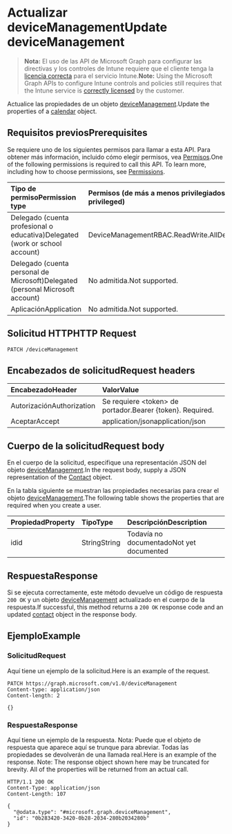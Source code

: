 # <a name="update-devicemanagement"></a><span data-ttu-id="5de3f-101">Actualizar deviceManagement</span><span class="sxs-lookup"><span data-stu-id="5de3f-101">Update deviceManagement</span></span>

> <span data-ttu-id="5de3f-102">**Nota:** El uso de las API de Microsoft Graph para configurar las directivas y los controles de Intune requiere que el cliente tenga la [licencia correcta](https://go.microsoft.com/fwlink/?linkid=839381) para el servicio Intune.</span><span class="sxs-lookup"><span data-stu-id="5de3f-102">**Note:** Using the Microsoft Graph APIs to configure Intune controls and policies still requires that the Intune service is [correctly licensed](https://go.microsoft.com/fwlink/?linkid=839381) by the customer.</span></span>

<span data-ttu-id="5de3f-103">Actualice las propiedades de un objeto [deviceManagement](../resources/intune_rbac_devicemanagement.md).</span><span class="sxs-lookup"><span data-stu-id="5de3f-103">Update the properties of a [calendar](../resources/intune_rbac_devicemanagement.md) object.</span></span>
## <a name="prerequisites"></a><span data-ttu-id="5de3f-104">Requisitos previos</span><span class="sxs-lookup"><span data-stu-id="5de3f-104">Prerequisites</span></span>
<span data-ttu-id="5de3f-p101">Se requiere uno de los siguientes permisos para llamar a esta API. Para obtener más información, incluido cómo elegir permisos, vea [Permisos](../../../concepts/permissions_reference.md).</span><span class="sxs-lookup"><span data-stu-id="5de3f-p101">One of the following permissions is required to call this API. To learn more, including how to choose permissions, see [Permissions](../../../concepts/permissions_reference.md).</span></span>

|<span data-ttu-id="5de3f-107">Tipo de permiso</span><span class="sxs-lookup"><span data-stu-id="5de3f-107">Permission type</span></span>|<span data-ttu-id="5de3f-108">Permisos (de más a menos privilegiados)</span><span class="sxs-lookup"><span data-stu-id="5de3f-108">Permissions (from least to most privileged)</span></span>|
|:---|:---|
|<span data-ttu-id="5de3f-109">Delegado (cuenta profesional o educativa)</span><span class="sxs-lookup"><span data-stu-id="5de3f-109">Delegated (work or school account)</span></span>|<span data-ttu-id="5de3f-110">DeviceManagementRBAC.ReadWrite.All</span><span class="sxs-lookup"><span data-stu-id="5de3f-110">DeviceManagementRBAC.ReadWrite.All</span></span>|
|<span data-ttu-id="5de3f-111">Delegado (cuenta personal de Microsoft)</span><span class="sxs-lookup"><span data-stu-id="5de3f-111">Delegated (personal Microsoft account)</span></span>|<span data-ttu-id="5de3f-112">No admitida.</span><span class="sxs-lookup"><span data-stu-id="5de3f-112">Not supported.</span></span>|
|<span data-ttu-id="5de3f-113">Aplicación</span><span class="sxs-lookup"><span data-stu-id="5de3f-113">Application</span></span>|<span data-ttu-id="5de3f-114">No admitida.</span><span class="sxs-lookup"><span data-stu-id="5de3f-114">Not supported.</span></span>|

## <a name="http-request"></a><span data-ttu-id="5de3f-115">Solicitud HTTP</span><span class="sxs-lookup"><span data-stu-id="5de3f-115">HTTP Request</span></span>
<!-- {
  "blockType": "ignored"
}
-->
``` http
PATCH /deviceManagement
```

## <a name="request-headers"></a><span data-ttu-id="5de3f-116">Encabezados de solicitud</span><span class="sxs-lookup"><span data-stu-id="5de3f-116">Request headers</span></span>
|<span data-ttu-id="5de3f-117">Encabezado</span><span class="sxs-lookup"><span data-stu-id="5de3f-117">Header</span></span>|<span data-ttu-id="5de3f-118">Valor</span><span class="sxs-lookup"><span data-stu-id="5de3f-118">Value</span></span>|
|:---|:---|
|<span data-ttu-id="5de3f-119">Autorización</span><span class="sxs-lookup"><span data-stu-id="5de3f-119">Authorization</span></span>|<span data-ttu-id="5de3f-120">Se requiere &lt;token&gt; de portador.</span><span class="sxs-lookup"><span data-stu-id="5de3f-120">Bearer {token}. Required.</span></span>|
|<span data-ttu-id="5de3f-121">Aceptar</span><span class="sxs-lookup"><span data-stu-id="5de3f-121">Accept</span></span>|<span data-ttu-id="5de3f-122">application/json</span><span class="sxs-lookup"><span data-stu-id="5de3f-122">application/json</span></span>|

## <a name="request-body"></a><span data-ttu-id="5de3f-123">Cuerpo de la solicitud</span><span class="sxs-lookup"><span data-stu-id="5de3f-123">Request body</span></span>
<span data-ttu-id="5de3f-124">En el cuerpo de la solicitud, especifique una representación JSON del objeto [deviceManagement](../resources/intune_rbac_devicemanagement.md).</span><span class="sxs-lookup"><span data-stu-id="5de3f-124">In the request body, supply a JSON representation of the [Contact](../resources/intune_rbac_devicemanagement.md) object.</span></span>

<span data-ttu-id="5de3f-125">En la tabla siguiente se muestran las propiedades necesarias para crear el objeto [deviceManagement](../resources/intune_rbac_devicemanagement.md).</span><span class="sxs-lookup"><span data-stu-id="5de3f-125">The following table shows the properties that are required when you create a user.</span></span>

|<span data-ttu-id="5de3f-126">Propiedad</span><span class="sxs-lookup"><span data-stu-id="5de3f-126">Property</span></span>|<span data-ttu-id="5de3f-127">Tipo</span><span class="sxs-lookup"><span data-stu-id="5de3f-127">Type</span></span>|<span data-ttu-id="5de3f-128">Descripción</span><span class="sxs-lookup"><span data-stu-id="5de3f-128">Description</span></span>|
|:---|:---|:---|
|<span data-ttu-id="5de3f-129">id</span><span class="sxs-lookup"><span data-stu-id="5de3f-129">id</span></span>|<span data-ttu-id="5de3f-130">String</span><span class="sxs-lookup"><span data-stu-id="5de3f-130">String</span></span>|<span data-ttu-id="5de3f-131">Todavía no documentado</span><span class="sxs-lookup"><span data-stu-id="5de3f-131">Not yet documented</span></span>|



## <a name="response"></a><span data-ttu-id="5de3f-132">Respuesta</span><span class="sxs-lookup"><span data-stu-id="5de3f-132">Response</span></span>
<span data-ttu-id="5de3f-133">Si se ejecuta correctamente, este método devuelve un código de respuesta `200 OK` y un objeto [deviceManagement](../resources/intune_rbac_devicemanagement.md) actualizado en el cuerpo de la respuesta.</span><span class="sxs-lookup"><span data-stu-id="5de3f-133">If successful, this method returns a `200 OK` response code and an updated [contact](../resources/intune_rbac_devicemanagement.md) object in the response body.</span></span>

## <a name="example"></a><span data-ttu-id="5de3f-134">Ejemplo</span><span class="sxs-lookup"><span data-stu-id="5de3f-134">Example</span></span>
### <a name="request"></a><span data-ttu-id="5de3f-135">Solicitud</span><span class="sxs-lookup"><span data-stu-id="5de3f-135">Request</span></span>
<span data-ttu-id="5de3f-136">Aquí tiene un ejemplo de la solicitud.</span><span class="sxs-lookup"><span data-stu-id="5de3f-136">Here is an example of the request.</span></span>
``` http
PATCH https://graph.microsoft.com/v1.0/deviceManagement
Content-type: application/json
Content-length: 2

{}
```

### <a name="response"></a><span data-ttu-id="5de3f-137">Respuesta</span><span class="sxs-lookup"><span data-stu-id="5de3f-137">Response</span></span>
<span data-ttu-id="5de3f-p102">Aquí tiene un ejemplo de la respuesta. Nota: Puede que el objeto de respuesta que aparece aquí se trunque para abreviar. Todas las propiedades se devolverán de una llamada real.</span><span class="sxs-lookup"><span data-stu-id="5de3f-p102">Here is an example of the response. Note: The response object shown here may be truncated for brevity. All of the properties will be returned from an actual call.</span></span>
``` http
HTTP/1.1 200 OK
Content-Type: application/json
Content-Length: 107

{
  "@odata.type": "#microsoft.graph.deviceManagement",
  "id": "0b283420-3420-0b28-2034-280b2034280b"
}
```



